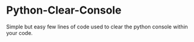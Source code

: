 # Python-Clear-Console

Simple but easy few lines of code used to clear the python console within your code.

